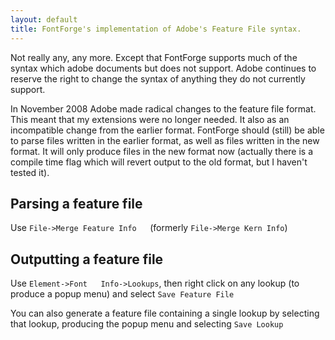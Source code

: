 ```yaml
---
layout: default
title: FontForge's implementation of Adobe's Feature File syntax.
---
```



Not really any, any more. Except that FontForge supports much of the
syntax which adobe documents but does not support. Adobe continues to
reserve the right to change the syntax of anything they do not currently
support.

In November 2008 Adobe made radical changes to the feature file format.
This meant that my extensions were no longer needed. It also as an
incompatible change from the earlier format. FontForge should (still) be
able to parse files written in the earlier format, as well as files
written in the new format. It will only produce files in the new format
now (actually there is a compile time flag which will revert output to
the old format, but I haven't tested it).

Parsing a feature file
----------------------

Use `File->Merge Feature Info   `(formerly `File->Merge Kern Info`)

Outputting a feature file
-------------------------

Use `Element->Font   Info->Lookups`, then right click on any lookup (to
produce a popup menu) and select `Save Feature File`

You can also generate a feature file containing a single lookup by
selecting that lookup, producing the popup menu and selecting
`Save Lookup`


